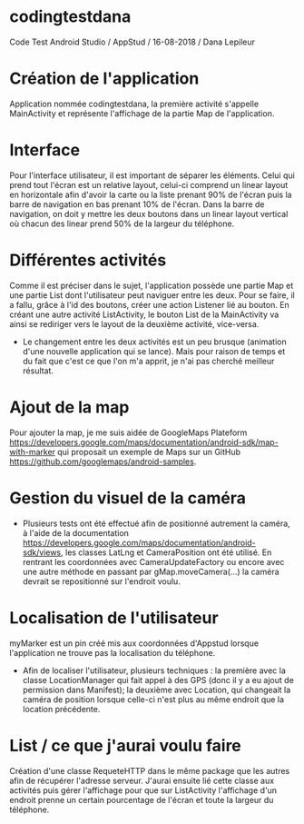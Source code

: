 # codingtestdana
Code Test Android Studio / AppStud / 16-08-2018 / Dana Lepileur
# Création de l'application
Application nommée codingtestdana, la première activité s'appelle MainActivity et représente l'affichage de la partie Map de l'application.
# Interface
Pour l'interface utilisateur, il est important de séparer les éléments. Celui qui prend tout l'écran est un relative layout, celui-ci comprend un linear layout en horizontale afin d'avoir la carte ou la liste prenant 90% de l'écran puis la barre de navigation en bas prenant 10% de l'écran. 
Dans la barre de navigation, on doit y mettre les deux boutons dans un linear layout vertical où chacun des linear prend 50% de la largeur du téléphone.
# Différentes activités
Comme il est préciser dans le sujet, l'application possède une partie Map et une partie List dont l'utilisateur peut naviguer entre les deux. Pour se faire, il a fallu, grâce à l'id des boutons, créer une action Listener lié au bouton. En créant une autre activité ListActivity, le bouton List de la MainActivity va ainsi se rediriger vers le layout de la deuxième activité, vice-versa.
- Le changement entre les deux activités est un peu brusque (animation d'une nouvelle application qui se lance). Mais pour raison de temps et du fait que c'est ce que l'on m'a apprit, je n'ai pas cherché meilleur résultat.

# Ajout de la map
Pour ajouter la map, je me suis aidée de GoogleMaps Plateform https://developers.google.com/maps/documentation/android-sdk/map-with-marker qui proposait un exemple de Maps sur un GitHub https://github.com/googlemaps/android-samples. 

# Gestion du visuel de la caméra
- Plusieurs tests ont été effectué afin de positionné autrement la caméra, à l'aide de la documentation https://developers.google.com/maps/documentation/android-sdk/views, les classes LatLng et CameraPosition ont été utilisé. En rentrant les coordonnées avec CameraUpdateFactory ou encore avec une autre méthode en passant par gMap.moveCamera(...) la caméra devrait se repositionné sur l'endroit voulu. 

# Localisation de l'utilisateur
myMarker est un pin créé mis aux coordonnées d'Appstud lorsque l'application ne trouve pas la localisation du téléphone.

- Afin de localiser l'utilisateur, plusieurs techniques : la première avec la classe LocationManager qui fait appel à des GPS (donc il y a eu ajout de permission dans Manifest); la deuxième avec Location, qui changeait la caméra de position lorsque celle-ci n'est plus au même endroit que la location précédente.

# List / ce que j'aurai voulu faire
Création d'une classe RequeteHTTP dans le même package que les autres afin de récupérer l'adresse serveur. J'aurai ensuite lié cette classe aux activités puis gérer l'affichage pour que sur ListActivity l'affichage d'un endroit prenne un certain pourcentage de l'écran et toute la largeur du téléphone.
